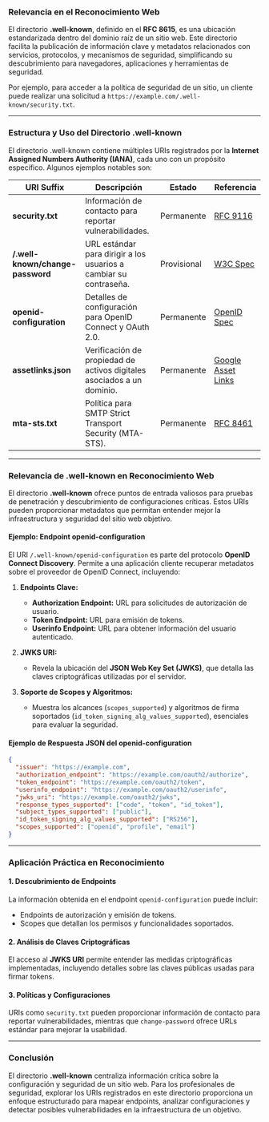 ### **Relevancia en el Reconocimiento Web**

El directorio **.well-known**, definido en el **RFC 8615**, es una ubicación estandarizada dentro del dominio raíz de un sitio web. Este directorio facilita la publicación de información clave y metadatos relacionados con servicios, protocolos, y mecanismos de seguridad, simplificando su descubrimiento para navegadores, aplicaciones y herramientas de seguridad.

Por ejemplo, para acceder a la política de seguridad de un sitio, un cliente puede realizar una solicitud a `https://example.com/.well-known/security.txt`.

---

### **Estructura y Uso del Directorio .well-known**

El directorio .well-known contiene múltiples URIs registrados por la **Internet Assigned Numbers Authority (IANA)**, cada uno con un propósito específico. Algunos ejemplos notables son:

|**URI Suffix**|**Descripción**|**Estado**|**Referencia**|
|---|---|---|---|
|**security.txt**|Información de contacto para reportar vulnerabilidades.|Permanente|[RFC 9116](https://www.rfc-editor.org/rfc/rfc9116.html)|
|**/.well-known/change-password**|URL estándar para dirigir a los usuarios a cambiar su contraseña.|Provisional|[W3C Spec](https://w3c.github.io/webappsec-change-password-url/#the-change-password-well-known-uri)|
|**openid-configuration**|Detalles de configuración para OpenID Connect y OAuth 2.0.|Permanente|[OpenID Spec](http://openid.net/specs/openid-connect-discovery-1_0.html)|
|**assetlinks.json**|Verificación de propiedad de activos digitales asociados a un dominio.|Permanente|[Google Asset Links](https://github.com/google/digitalassetlinks/blob/master/well-known/specification.md)|
|**mta-sts.txt**|Política para SMTP Strict Transport Security (MTA-STS).|Permanente|[RFC 8461](https://www.rfc-editor.org/rfc/rfc8461.html)|

---

### **Relevancia de .well-known en Reconocimiento Web**

El directorio **.well-known** ofrece puntos de entrada valiosos para pruebas de penetración y descubrimiento de configuraciones críticas. Estos URIs pueden proporcionar metadatos que permitan entender mejor la infraestructura y seguridad del sitio web objetivo.

#### **Ejemplo: Endpoint openid-configuration**

El URI `/.well-known/openid-configuration` es parte del protocolo **OpenID Connect Discovery**. Permite a una aplicación cliente recuperar metadatos sobre el proveedor de OpenID Connect, incluyendo:

1. **Endpoints Clave:**
    
    - **Authorization Endpoint:** URL para solicitudes de autorización de usuario.
    - **Token Endpoint:** URL para emisión de tokens.
    - **Userinfo Endpoint:** URL para obtener información del usuario autenticado.
2. **JWKS URI:**
    
    - Revela la ubicación del **JSON Web Key Set (JWKS)**, que detalla las claves criptográficas utilizadas por el servidor.
3. **Soporte de Scopes y Algoritmos:**
    
    - Muestra los alcances (`scopes_supported`) y algoritmos de firma soportados (`id_token_signing_alg_values_supported`), esenciales para evaluar la seguridad.

#### **Ejemplo de Respuesta JSON del openid-configuration**

```json
{
  "issuer": "https://example.com",
  "authorization_endpoint": "https://example.com/oauth2/authorize",
  "token_endpoint": "https://example.com/oauth2/token",
  "userinfo_endpoint": "https://example.com/oauth2/userinfo",
  "jwks_uri": "https://example.com/oauth2/jwks",
  "response_types_supported": ["code", "token", "id_token"],
  "subject_types_supported": ["public"],
  "id_token_signing_alg_values_supported": ["RS256"],
  "scopes_supported": ["openid", "profile", "email"]
}
```

---

### **Aplicación Práctica en Reconocimiento**

#### **1. Descubrimiento de Endpoints**

La información obtenida en el endpoint `openid-configuration` puede incluir:

- Endpoints de autorización y emisión de tokens.
- Scopes que detallan los permisos y funcionalidades soportados.

#### **2. Análisis de Claves Criptográficas**

El acceso al **JWKS URI** permite entender las medidas criptográficas implementadas, incluyendo detalles sobre las claves públicas usadas para firmar tokens.

#### **3. Políticas y Configuraciones**

URIs como `security.txt` pueden proporcionar información de contacto para reportar vulnerabilidades, mientras que `change-password` ofrece URLs estándar para mejorar la usabilidad.

---

### **Conclusión**

El directorio **.well-known** centraliza información crítica sobre la configuración y seguridad de un sitio web. Para los profesionales de seguridad, explorar los URIs registrados en este directorio proporciona un enfoque estructurado para mapear endpoints, analizar configuraciones y detectar posibles vulnerabilidades en la infraestructura de un objetivo.